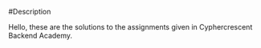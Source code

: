 #Description

Hello, these are the solutions to the assignments given in Cyphercrescent Backend Academy.
